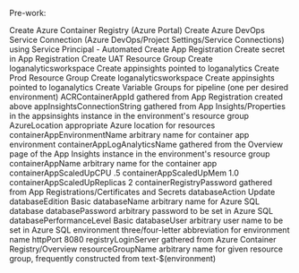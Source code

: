 Pre-work:

Create Azure Container Registry (Azure Portal)
Create Azure DevOps Service Connection (Azure DevOps/Project Settings/Service Connections) using Service Principal - Automated
Create App Registration
Create secret in App Registration
Create UAT Resource Group
    Create loganalyticsworkspace
    Create appinsights pointed to loganalytics
Create Prod Resource Group
    Create loganalyticsworkspace
    Create appinsights pointed to loganalytics
Create Variable Groups for pipeline (one per desired environment)
    ACRContainerAppId                   gathered from App Registration created above
    appInsightsConnectionString         gathered from App Insights/Properties in the appsinsights instance in the environment's resource group
    AzureLocation                       appropriate Azure location for resources
    containerAppEnvironmentName         arbitrary name for container app environment
    containerAppLogAnalyticsName        gathered from the Overview page of the App Insights instance in the environment's resource group
    containerAppName                    arbitrary name for the container app
    containerAppScaledUpCPU             .5
    containerAppScaledUpMem             1.0
    containerAppScaledUpReplicas        2
    containerRegistryPassword           gathered from App Registrations/Certificates and Secrets
    databaseAction                      Update
    databaseEdition                     Basic
    databaseName                        arbitrary name for Azure SQL database
    databasePassword                    arbitrary password to be set in Azure SQL 
    databasePerformanceLevel            Basic
    databaseUser                        arbitrary user name to be set in Azure SQL 
    environment                         three/four-letter abbreviation for environment name
    httpPort                            8080
    registryLoginServer                 gathered from Azure Container Registry/Overview
    resourceGroupName                   arbitrary name for given resource group, frequently constructed from text-$(environment)


